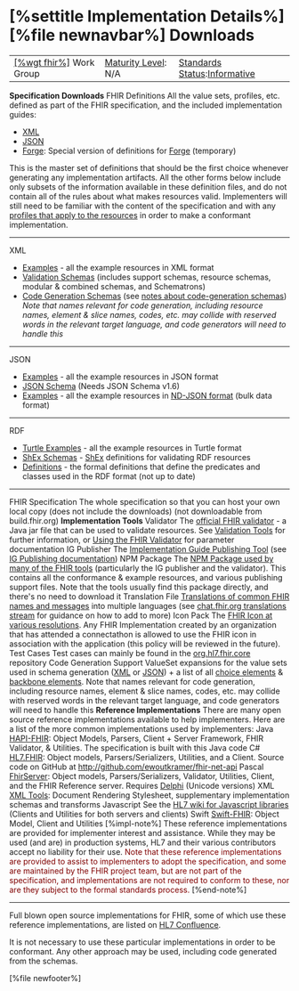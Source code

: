 \[%settitle Implementation Details%\]
\[%file newnavbar%\]
Downloads
=========

|                                                |                                               |                                                                                        |
|------------------------------------------------|-----------------------------------------------|----------------------------------------------------------------------------------------|
| [\[%wgt fhir%\]](%5B%wg%20fhir%%5D) Work Group | [Maturity Level](versions.html#maturity): N/A | [Standards Status](versions.html#std-process):[Informative](versions.html#std-process) |

**Specification Downloads**
FHIR Definitions
All the value sets, profiles, etc. defined as part of the FHIR specification, and the included implementation guides:
-   [XML](definitions.xml.zip)
-   [JSON](definitions.json.zip)
-   [Forge](definitions-r2.xml.zip): Special version of definitions for [Forge](https://simplifier.net/Forge) (temporary)

This is the master set of definitions that should be the first choice whenever generating any implementation artifacts. All the other forms below include only subsets of the information available in these definition files, and do not contain all of the rules about what makes resources valid. Implementers will still need to be familiar with the content of the specification and with any [profiles that apply to the resources](profiling.html) in order to make a conformant implementation.

------------------------------------------------------------------------

XML
-   [Examples](examples.zip) - all the example resources in XML format
-   [Validation Schemas](fhir-all-xsd.zip) (includes support schemas, resource schemas, modular & combined schemas, and Schematrons)
-   [Code Generation Schemas](fhir-codegen-xsd.zip) (see [notes about code-generation schemas](xml.html#schema-gen))
    *Note that names relevant for code generation, including resource names, element & slice names, codes, etc. may collide with reserved words in the relevant target language, and code generators will need to handle this*

------------------------------------------------------------------------

JSON
-   [Examples](examples-json.zip) - all the example resources in JSON format
-   [JSON Schema](fhir.schema.json.zip) (Needs JSON Schema v1.6)
-   [Examples](examples-ndjson.zip) - all the example resources in [ND-JSON format](nd-json.html) (bulk data format)

------------------------------------------------------------------------

RDF
-   [Turtle Examples](examples-ttl.zip) - all the example resources in Turtle format
-   [ShEx Schemas](fhir.schema.shex.zip) - [ShEx](https://www.w3.org/2001/sw/wiki/ShEx) definitions for validating RDF resources
-   [Definitions](fhir.rdf.ttl.zip) - the formal definitions that define the predicates and classes used in the RDF format (not up to date)

------------------------------------------------------------------------

FHIR Specification
The whole specification so that you can host your own local copy (does not include the downloads) (not downloadable from build.fhir.org)
**Implementation Tools**
Validator
The [official FHIR validator](https://oss.sonatype.org/service/local/artifact/maven/redirect?r=snapshots&g=ca.uhn.hapi.fhir&a=org.hl7.fhir.validation.cli&v=LATEST&e=jar) - a Java jar file that can be used to validate resources. See [Validation Tools](validation.html) for further information, or [Using the FHIR Validator](https://confluence.hl7.org/display/FHIR/Using+the+FHIR+Validator) for parameter documentation
IG Publisher
The [Implementation Guide Publishing Tool](org.hl7.fhir.igpublisher.jar) (see [IG Publishing documentation](https://confluence.hl7.org/display/FHIR/IG+Publisher+Documentation))
NPM Package
The [NPM Package used by many of the FHIR tools](package.tgz) (particularly the IG publisher and the validator). This contains all the conformance & example resources, and various publishing support files. Note that the tools usually find this package directly, and there's no need to download it
Translation File
[Translations of common FHIR names and messages](translations.xml) into multiple languages (see [chat.fhir.org translations stream](https://chat.fhir.org/#narrow/stream/10-translations) for guidance on how to add to more)
Icon Pack
The [FHIR Icon at various resolutions](icon-pack.zip). Any FHIR Implementation created by an organization that has attended a connectathon is allowed to use the FHIR icon in association with the application (this policy will be reviewed in the future).
Test Cases
Test cases can mainly be found in the [org.hl7.fhir.core](https://github.com/hapifhir/org.hl7.fhir.core/tree/master/org.hl7.fhir.r4/src/main/resources) repository
Code Generation Support
ValueSet expansions for the value sets used in schema generation ([XML](expansions.xml) or [JSON](expansions.json)) + a list of all [choice elements](choice-elements.json) & [backbone elements](backbone-elements.json). Note that names relevant for code generation, including resource names, element & slice names, codes, etc. may collide with reserved words in the relevant target language, and code generators will need to handle this
**Reference Implementations**<span id="refimpl"></span>
There are many open source reference implementations available to help implementers. Here are a list of the more common implementations used by implementers:
Java
[HAPI-FHIR](http://jamesagnew.github.io/hapi-fhir/): Object Models, Parsers, Client + Server Framework, FHIR Validator, & Utilities. The specification is built with this Java code
C\#
[HL7.FHIR](http://www.nuget.org/packages/Hl7.Fhir): Object models, Parsers/Serializers, Utilities, and a Client. Source code on GitHub at <http://github.com/ewoutkramer/fhir-net-api>
Pascal
[FhirServer](http://github.com/grahamegrieve/fhirserver): Object models, Parsers/Serializers, Validator, Utilities, Client, and the FHIR Reference server. Requires [Delphi](https://www.embarcadero.com/products/delphi) (Unicode versions)
XML
[XML Tools](fhir-%3C%version%%3E-XMLTools-0.01.zip): Document Rendering Stylesheet, supplementary implementation schemas and transforms
Javascript
See the [HL7 wiki for Javascript libraries](https://confluence.hl7.org/pages/viewpage.action?pageId=35718838#OpenSourceImplementations-Javascript) (Clients and Utilities for both servers and clients)
Swift
[Swift-FHIR](https://github.com/smart-on-fhir/Swift-FHIR): Object Model, Client and Utilities
\[%impl-note%\] These reference implementations are provided for implementer interest and assistance. While they may be used (and are) in production systems, HL7 and their various contributors accept no liability for their use. <span style="color: Maroon">Note that these reference implementations are provided to assist to implementers to adopt the specification, and some are maintained by the FHIR project team, but are not part of the specification, and implementations are not required to conform to these, nor are they subject to the formal standards process.</span> \[%end-note%\]

------------------------------------------------------------------------

Full blown open source implementations for FHIR, some of which use these reference implementations, are listed on [HL7 Confluence](https://confluence.hl7.org/display/FHIR/Open+Source+Implementations).

It is not necessary to use these particular implementations in order to be conformant. Any other approach may be used, including code generated from the schemas.

\[%file newfooter%\]
